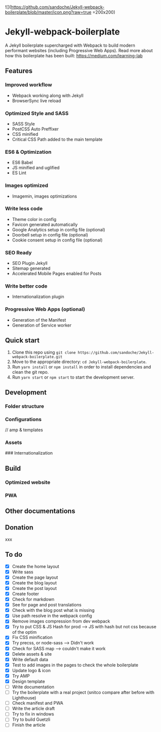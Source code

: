 ![](https://github.com/sandoche/Jekyll-webpack-boilerplate/blob/master/icon.png?raw=true =200x200)

# Jekyll-webpack-boilerplate
A Jekyll boilerplate supercharged with Webpack to build modern performant websites (including Progressive Web Apps).
Read more about how this boilerplate has been built: https://medium.com/learning-lab

## Features

### Improved workflow
* Webpack working along with Jekyll
* BrowserSync live reload

### Optimized Style and SASS
* SASS Style
* PostCSS Auto Preffixer
* CSS minified
* Critical CSS Path added to the main template

### ES6 & Optimization
* ES6 Babel
* JS minified and uglified
* ES Lint

### Images optimized
* Imagemin, images optimizations

### Write less code
* Theme color in config
* Favicon generated automatically
* Google Analytics setup in config file (optional)
* Doorbell setup in config file (optional)
* Cookie consent setup in config file (optional)

### SEO Ready
* SEO Plugin Jekyll
* Sitemap generated
* Accelerated Mobile Pages enabled for Posts

### Write better code
* Internationalization plugin

### Progressive Web Apps (optional)
* Generation of the Manifest
* Generation of Service worker

## Quick start
1. Clone this repo using `git clone https://github.com/sandoche/Jekyll-webpack-boilerplate.git`
2. Move to the appropriate directory: `cd Jekyll-webpack-boilerplate`.
3. Run `yarn install` or `npm install` in order to install dependencies and clean the git repo.
4. Run `yarn start` or `npm start`  to start the development server.

## Development



### Folder structure

### Configurations
// amp & templates

### Assets

### Internationalization

## Build

### Optimized website

### PWA

## Other documentations

## Donation
xxx


## To do
- [x] Create the home layout
- [x] Write sass
- [x] Create the page layout
- [x] Create the blog layout
- [x] Create the post layout
- [x] Create footer
- [x] Check for markdown
- [x] See for page and post translations
- [x] Check with the blog post what is missing
- [x] Use path resolve in the webpack config
- [x] Remove images compression from dev webpack
- [x] Try to put CSS & JS Hash for prod --> JS with hash but not css because of the optim
- [x] Fix CSS minification
- [x] Try precss, or node-sass --> Didn't work
- [x] Check for SASS map --> couldn't make it work
- [x] Delete assets & site
- [x] Write default data
- [x] Test to add images in the pages to check the whole boilerplate
- [x] Update logo & icon
- [x] Try AMP
- [x] Design template
- [ ] Write documentation
- [ ] Try the boilerplate with a real project (snitco compare after before with Lighthouse)
- [ ] Check manifest and PWA
- [ ] Write the article draft
- [ ] Try to fix in windows
- [ ] Try to build Guetzli
- [ ] Finish the article
